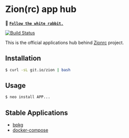 # Zion(rc) app hub

🐇 **[`Follow the white rabbit.`](https://dev.to/francescobianco/matrix-public-task-runner-1ek2)**

[![Build Status](https://travis-ci.org/zionrc/hub.svg?branch=master)](https://travis-ci.org/zionrc/hub)

This is the official applications hub behind [Zionrc](https://zionrc.github.io) project.

## Installation

```bash
$ curl -sL git.io/zion | bash 
```

## Usage

```bash
$ neo install APP...
```

## Stable Applications

- [bpkg](stable/bpkg)
- [docker-compose](stable/docker-compose)
